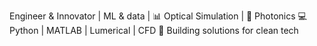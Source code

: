 
Engineer & Innovator | ML & data | 📊 Optical Simulation | 🔬 Photonics 💻 Python | MATLAB | Lumerical | CFD 🚀 Building solutions for clean tech
<!---
mehransp1/mehransp1 is a ✨ special ✨ repository because its `README.md` (this file) appears on your GitHub profile.
You can click the Preview link to take a look at your changes.
--->
